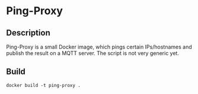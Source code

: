 # Ping-Proxy
## Description
Ping-Proxy is a small Docker image, which pings certain IPs/hostnames and publish the result on a MQTT server. The script is not very generic yet.
## Build
```
docker build -t ping-proxy .
```
